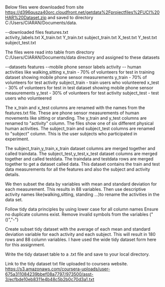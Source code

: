 Below files were downloaded from site https://d396qusza40orc.cloudfront.net/getdata%2Fprojectfiles%2FUCI%20HAR%20Dataset.zip 
and saved to directory C:/Users/CIARAN/Documents/data.


--downloaded files
features.txt   
activity_labels.txt
X_train.txt
Y_train.txt
subject_train.txt
X_test.txt
Y_test.txt
subject_test.txt



The files were read into table from directory C:/Users/CIARAN/Documents/data directory and assigned to these datasets

--datasets
features --mobile phone sensor labels
activity -- human activities like walking,sitting
x_train - 70% of volunteers for test in training dataset showing  mobile phone sensor measurements
y_train - 70% of volunteers for test activity 
subject_train - train users who volunteered
x_test - 30% of volunteers for test in test dataset showing  mobile phone sensor measurements
y_test - 30% of volunteers for test activity
subject_test - test users who volunteered




The x_train and x_test columns are renamed with the names from the features.txt file. These are phone sensor measurements of human 
movements like sitting or standing.
The y_train and y_test columns are renamed to "activity" column. The files show one of six different physical human activities.
The subject_train and subject_test columns are renamed to "subject" column. This is the user subjects who participated in experiment.


The subject_train,y_train,x_train dataset columns are merged together and called traindata. 
The subject_test,y_test,x_test dataset columns are merged together and called testdata.
The traindata and testdata rows are merged together to get a dataset called data. This dataset contains the train and test
data measurements for all the features and also the subject and activity details.

We then subset the data by variables with mean and standard deviation for each measurement.
This results in 88 variables.
Then use descriptive activity names like(walking,sitting, standing ...)to rename the activities in the data set.

Follow tidy data principles by using lower case for all column names
Ensure no duplicate columns exist.
Remove invalid symbols from the variables ("()","-")


Create subset tidy dataset with the average of each mean and standard deviation variable for each activity and each subject.
This will result in 180 rows and 88 column variables. I have used the wide tidy dataset form here for this assignment.


Write the tidy dataset table to a .txt file and save to your local directory.


Link to the tidy dataset txt file uploaded to coursera website.
https://s3.amazonaws.com/coursera-uploads/user-675a311084239bbef08a7797/973500/asst-3/ecfbde10eb8311e4b48c5b2b0c70d3a1.txt
